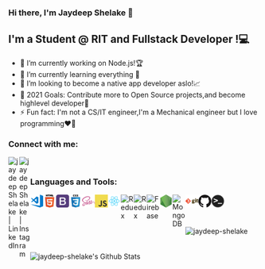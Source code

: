 ### Hi there, I'm Jaydeep Shelake  👋
## I'm a Student @ RIT and  Fullstack Developer !💻
- 🔭 I’m currently working on  Node.js!🏆
- 🌱 I’m currently learning everything 🤣
- 👯 I’m looking to become a native app developer aslo!📈
- 🥅 2021 Goals: Contribute more to Open Source projects,and become highlevel developer📢
- ⚡ Fun fact: I'm not a CS/IT engineer,I'm a Mechanical engineer but I love programming❤️💖
### Connect with me:
[<img align="left" alt="jaydeepShelake | LinkedIn" width="22px" src="https://cdn.jsdelivr.net/npm/simple-icons@v3/icons/facebook.svg" />][facebook]
[<img align="left" alt="jaydeepShelake | Instagram" width="22px" src="https://cdn.jsdelivr.net/npm/simple-icons@v3/icons/instagram.svg" />][instagram]
<br />
### Languages and Tools:
<img align="left" alt="Visual Studio Code" width="26px" src="https://raw.githubusercontent.com/github/explore/80688e429a7d4ef2fca1e82350fe8e3517d3494d/topics/visual-studio-code/visual-studio-code.png" />
<img align="left" alt="HTML5" width="26px" src="https://raw.githubusercontent.com/github/explore/80688e429a7d4ef2fca1e82350fe8e3517d3494d/topics/html/html.png" />
<img align="left" alt="bootstrap" width="26px" src="https://raw.githubusercontent.com/github/explore/80688e429a7d4ef2fca1e82350fe8e3517d3494d/topics/bootstrap/bootstrap.png" />
<img align="left" alt="CSS3" width="26px" src="https://raw.githubusercontent.com/github/explore/80688e429a7d4ef2fca1e82350fe8e3517d3494d/topics/css/css.png" />
<img align="left" alt="Sass" width="26px" src="https://raw.githubusercontent.com/github/explore/80688e429a7d4ef2fca1e82350fe8e3517d3494d/topics/sass/sass.png" />
<img align="left" alt="JavaScript" width="26px" src="https://raw.githubusercontent.com/github/explore/80688e429a7d4ef2fca1e82350fe8e3517d3494d/topics/javascript/javascript.png" />
<img align="left" alt="React" width="26px" src="https://raw.githubusercontent.com/github/explore/80688e429a7d4ef2fca1e82350fe8e3517d3494d/topics/react/react.png" />
<img align="left" alt="Redux" width="26px" src="https://iconape.com/wp-content/files/gm/82643/svg/next-js.svg" />
<img align="left" alt="Redux" width="26px" src="https://img.icons8.com/color/2x/redux.png" />
<img align="left" alt="Firebase" width="26px" src="https://img.icons8.com/color/2x/firebase.png" />
<img align="left" alt="Node.js" width="26px" src="https://raw.githubusercontent.com/github/explore/80688e429a7d4ef2fca1e82350fe8e3517d3494d/topics/nodejs/nodejs.png" />
<img align="left" alt="MongoDB" width="26px" src="https://img.icons8.com/color/2x/mongodb.png" />
<img align="left" alt="Git" width="26px" src="https://raw.githubusercontent.com/github/explore/80688e429a7d4ef2fca1e82350fe8e3517d3494d/topics/git/git.png" />
<img align="left" alt="GitHub" width="26px" src="https://raw.githubusercontent.com/github/explore/78df643247d429f6cc873026c0622819ad797942/topics/github/github.png" />
<img align="left" alt="HTML5" width="26px" src="https://raw.githubusercontent.com/github/explore/80688e429a7d4ef2fca1e82350fe8e3517d3494d/topics/terminal/terminal.png" />


<br />
<br />
<br/>
<p><img align="left" src="https://github-readme-stats.vercel.app/api/top-langs?username=jaydeep-shelake&show_icons=true&locale=en&layout=compact" alt="jaydeep-shelake"/></p>
<br/>
<br/>
<br/>
<img align="left" alt="jaydeep-shelake's Github Stats" src="https://github-readme-stats.vercel.app/api?username=jaydeep-shelake&theme=radical&show_icons=true&hide_border=true" />

 
[github]:https://github.com/jaydeep-shelake
[instagram]:https://instagram.com/jaydeep_shelake101
[facebook]:https://facebook.com/jaydeep.shelake.100

